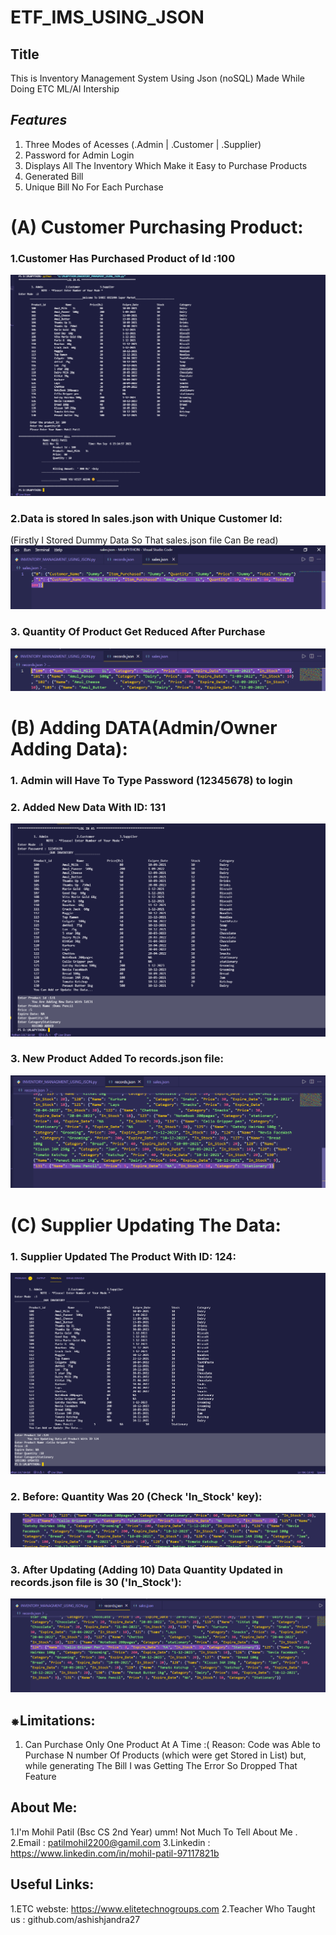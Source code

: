 # ETF_IMS_USING_JSON
## Title
This is Inventory Management System Using Json (noSQL) Made While Doing ETC ML/AI Intership
## <i>Features</I>
1. Three Modes of Acesses (.Admin | .Customer | .Supplier)
2. Password for Admin Login
3. Displays All The Inventory Which Make it Easy to Purchase Products
4. Generated Bill
5. Unique Bill No For Each Purchase
# (A) Customer Purchasing Product:
### 1.Customer Has Purchased Product of Id :100
![](/Images/IVM_1.png)
### 2.Data is stored In sales.json with Unique Customer Id:
(Firstly I Stored Dummy Data So That sales.json file Can Be read)
![](/Images/IVM_2.png)
### 3. Quantity Of Product Get Reduced After Purchase
![](/Images/IVM_3.png)
# (B) Adding DATA(Admin/Owner Adding Data):
### 1. Admin will Have To Type Password (12345678) to login 
### 2. Added New Data With ID: 131
![](/Images/IVM_4_A.png)
### 3. New Product Added To records.json file:
![](/Images/IVM_4_AA.png)
# (C) Supplier Updating The Data:
### 1. Supplier Updated The Product With ID: 124:
![](/Images/IVM_5b.png)
### 2. Before: Quantity Was 20 (Check 'In_Stock' key):
![](/Images/IVM_5.png)
### 3. After Updating (Adding 10) Data Quantity Updated in records.json file is 30 ('In_Stock'):
![](/Images/IVM_5c.png)

## ⁕Limitations:
1. Can Purchase Only One Product At A Time :(
   Reason: Code was Able to Purchase N number  Of Products (which were get Stored in List) but, 
     while generating The Bill I was Getting The Error So Dropped That Feature
## About Me:
1.I'm Mohil Patil (Bsc CS 2nd Year) umm! Not Much To Tell About Me .
2.Email : patilmohil2200@gamil.com
3.Linkedin : https://www.linkedin.com/in/mohil-patil-97117821b
## Useful Links:
1.ETC webste: https://www.elitetechnogroups.com
2.Teacher Who Taught us : github.com/ashishjandra27

     

